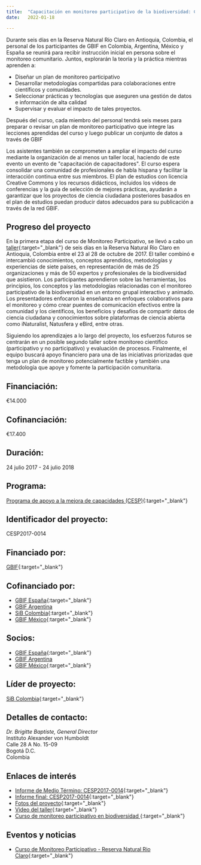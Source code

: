 ```yaml
---
title:  "Capacitación en monitoreo participativo de la biodiversidad: Construyendo localmente, conectando globalmente"
date:   2022-01-18

---
```


Durante seis días en la Reserva Natural Río Claro en Antioquia, Colombia, el personal de los participantes de GBIF en Colombia, Argentina, México y España se reunirá para recibir instrucción inicial en persona sobre el monitoreo comunitario. Juntos, explorarán la teoría y la práctica mientras aprenden a:
- Diseñar un plan de monitoreo participativo
- Desarrollar metodologías compartidas para colaboraciones entre científicos y comunidades.
- Seleccionar prácticas y tecnologías que aseguren una gestión de datos e información de alta calidad
- Supervisar y evaluar el impacto de tales proyectos.

Después del curso, cada miembro del personal tendrá seis meses para preparar o revisar un plan de monitoreo participativo que integre las lecciones aprendidas del curso y luego publicar un conjunto de datos a través de GBIF  

Los asistentes también se comprometen a ampliar el impacto del curso mediante la organización de al menos un taller local, haciendo de este evento un evento de "capacitación de capacitadores". El curso espera consolidar una comunidad de profesionales de habla hispana y facilitar la interacción continua entre sus miembros. El plan de estudios con licencia Creative Commons y los recursos didácticos, incluidos los videos de conferencias y la guía de selección de mejores prácticas, ayudarán a garantizar que los proyectos de ciencia ciudadana posteriores basados en el plan de estudios puedan producir datos adecuados para su publicación a través de la red GBIF.  

## Progreso del proyecto

En la primera etapa del curso de Monitoreo Participativo, se llevó a cabo un [taller](https://www.gbif.org/event/6E4217rzQki4M2wm4m4wAQ/participatory-monitoring-course-rio-claro-nature-reserve){:target="_blank"} de seis días en la Reserva Natural Rio Claro en Antioquia, Colombia entre el 23 al 28 de octubre de 2017. El taller combinó e intercambió conocimientos, conceptos aprendidos, metodologías y experiencias de siete países, en representación de más de 25 organizaciones y más de 50 expertos y profesionales de la biodiversidad que asistieron. Los participantes aprendieron sobre las herramientas, los principios, los conceptos y las metodologías relacionadas con el monitoreo participativo de la biodiversidad en un entorno grupal interactivo y animado. Los presentadores enfocaron la enseñanza en enfoques colaborativos para el monitoreo y cómo crear puentes de comunicación efectivos entre la comunidad y los científicos, los beneficios y desafíos de compartir datos de ciencia ciudadana y conocimientos sobre plataformas de ciencia abierta como iNaturalist, Natusfera y eBird, entre otras.  

Siguiendo los aprendizajes a lo largo del proyecto, los esfuerzos futuros se centrarán en un posible segundo taller sobre monitoreo científico (participativo y no participativo) y evaluación de procesos. Finalmente, el equipo buscará apoyo financiero para una de las iniciativas priorizadas que tenga un plan de monitoreo potencialmente factible y también una metodología que apoye y fomente la participación comunitaria.  


## Financiación: 

€14.000

## Cofinanciación: 

€17.400

## Duración: 

24 julio 2017 - 24 julio 2018
 
## Programa: 

[Programa de apoyo a la mejora de capacidades (CESP)](https://www.gbif.org/programme/82219){:target="_blank"}

## Identificador del proyecto: 

CESP2017-0014

## Financiado por:

[GBIF](http://www.gbif.org/){:target="_blank"}


## Cofinanciado por:

* [GBIF España](http://www.gbif.es/){:target="_blank"}
* [GBIF Argentina](http://www.sndb.mincyt.gob.ar/)
* [SiB Colombia](https://biodiversidad.co){:target="_blank"}
* [GBIF México](http://www.conabio.gob.mx/){:target="_blank"}

## Socios:

* [GBIF España](http://www.gbif.es/){:target="_blank"}
* [GBIF Argentina](http://www.sndb.mincyt.gob.ar/)
* [GBIF México](http://www.conabio.gob.mx/){:target="_blank"}


## Líder de proyecto:

[SiB Colombia](https://biodiversidad.co){:target="_blank"}


## Detalles de contacto:

*Dr. Brigitte Baptiste, General Director*  
Instituto Alexander von Humboldt  
Calle 28 A No. 15-09  
Bogotá D.C.  
Colombia

## Enlaces de interés

- [Informe de Medio Término: CESP2017-0014](https://assets.ctfassets.net/uo17ejk9rkwj/2lTuLfDbheysoCUmCcYYuo/c543cb8162178ceaece75ae52df95787/CESP2017-0014_Mid-term_report_template1.pdf){:target="_blank"}
- [Informe final: CESP2017-0014](https://assets.ctfassets.net/uo17ejk9rkwj/1geBRts0Tgy6Y6MkGckOa4/85b5095694beb593e9b31bad6935602f/2017_CESP_Final_Activity_Report_Template_final.pdf){:target="_blank"}
- [Fotos del proyecto](https://www.flickr.com/gp/44353813@N02/0zV115){:target="_blank"}
- [Video del taller](https://www.youtube.com/watch?v=Pf9tzEyRpWg&feature=youtu.be){:target="_blank"}
- [Curso de monitoreo participativo en biodiversidad
](https://biodiversidad.co/post/2018/resultados-monitoreo/){:target="_blank"}

## Eventos y noticias

- [Curso de Monitoreo Participativo - Reserva Natural Rio Claro](https://www.gbif.org/event/6E4217rzQki4M2wm4m4wAQ/participatory-monitoring-course-rio-claro-nature-reserve){:target="_blank"}

